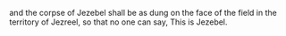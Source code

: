 and the corpse of Jezebel shall be as dung on the face of the field in the territory of Jezreel, so that no one can say, This is Jezebel.
